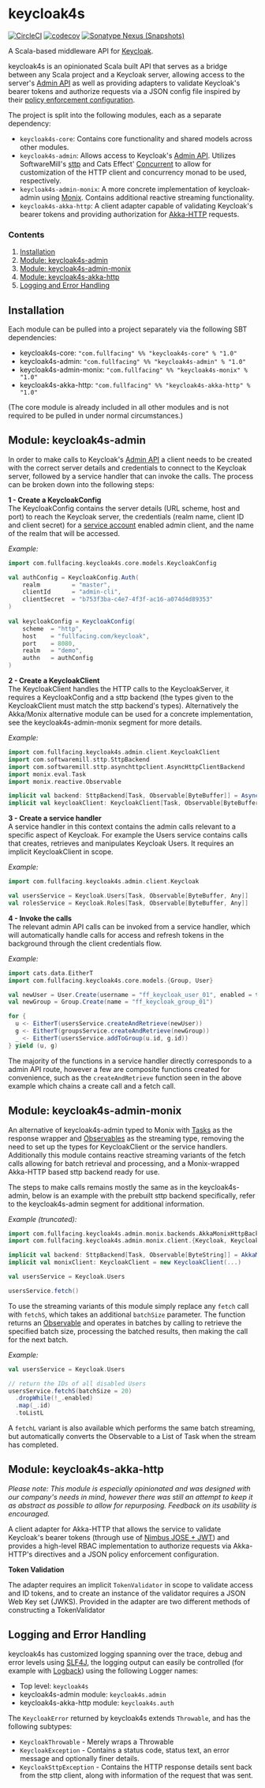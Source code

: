 # keycloak4s
[![CircleCI](https://circleci.com/gh/fullfacing/keycloak4s.svg?style=shield&circle-token=0788f14be0abb7f8ab8194fbd2cd179122b3ee85)](https://circleci.com/gh/fullfacing/keycloak4s)
[![codecov](https://codecov.io/gh/fullfacing/keycloak4s/branch/master/graph/badge.svg?token=WKbJaagGhz)](https://codecov.io/gh/fullfacing/keycloak4s)
[![Sonatype Nexus (Snapshots)](https://img.shields.io/nexus/s/https/oss.sonatype.org/com.fullfacing/keycloak4s-core_2.12.svg)](https://oss.sonatype.org/content/repositories/snapshots/com/fullfacing/keycloak4s-core_2.12/)

A Scala-based middleware API for [Keycloak](https://www.keycloak.org/).

keycloak4s is an opinionated Scala built API that serves as a bridge between any Scala project and a Keycloak server, allowing access to the server's [Admin API](https://www.keycloak.org/docs-api/6.0/rest-api/index.html) as well as providing adapters to validate Keycloak's bearer tokens and authorize requests via a JSON config file inspired by their [policy enforcement configuration](https://www.keycloak.org/docs/latest/authorization_services/index.html#_enforcer_filter).

The project is split into the following modules, each as a separate dependency:
* `keycloak4s-core`: Contains core functionality and shared models across other modules.
* `keycloak4s-admin`: Allows access to Keycloak's [Admin API][Admin-API]. Utilizes SoftwareMill's [sttp](https://github.com/softwaremill/sttp) and Cats Effect' [Concurrent](https://typelevel.org/cats-effect/typeclasses/concurrent.html) to allow for customization of the HTTP client and concurrency monad to be used, respectively.
* `keycloak4s-admin-monix`: A more concrete implementation of keycloak-admin using [Monix][Monix]. Contains additional reactive streaming functionality.
* `keycloak4s-akka-http`: A client adapter capable of validating Keycloak's bearer tokens and providing authorization for [Akka-HTTP][Akka-Http] requests.

### Contents
1. [Installation](#Installation)
2. [Module: keycloak4s-admin](#keycloak4s-admin)
3. [Module: keycloak4s-admin-monix](#keycloak4s-admin-monix)
4. [Module: keycloak4s-akka-http](#keycloak4s-akka-http)
5. [Logging and Error Handling](#LoggingAndErrorHandling)

## Installation

Each module can be pulled into a project separately via the following SBT dependencies:
* keycloak4s-core:        `"com.fullfacing" %% "keycloak4s-core" % "1.0"`
* keycloak4s-admin:       `"com.fullfacing" %% "keycloak4s-admin" % "1.0"`
* keycloak4s-admin-monix: `"com.fullfacing" %% "keycloak4s-monix" % "1.0"`
* keycloak4s-akka-http:   `"com.fullfacing" %% "keycloak4s-akka-http" % "1.0"`

(The core module is already included in all other modules and is not required to be pulled in under normal circumstances.)

## Module: keycloak4s-admin <a name="keycloak4s-admin"></a>
In order to make calls to Keycloak's [Admin API][Admin-API] a client needs to be created with the correct server details and credentials to connect to the Keycloak server, followed by a service handler that can invoke the calls. The process can be broken down into the following steps:

**1 - Create a KeycloakConfig**<br/>
The KeycloakConfig contains the server details (URL scheme, host and port) to reach the Keycloak server, the credentials (realm name, client ID and client secret) for a [service account](https://www.keycloak.org/docs/latest/server_admin/index.html#_service_accounts) enabled admin client, and the name of the realm that will be accessed.

*Example:*
```scala
import com.fullfacing.keycloak4s.core.models.KeycloakConfig

val authConfig = KeycloakConfig.Auth(
    realm         = "master",
    clientId      = "admin-cli",
    clientSecret  = "b753f3ba-c4e7-4f3f-ac16-a074d4d89353"
)
   
val keycloakConfig = KeycloakConfig(
    scheme  = "http",
    host    = "fullfacing.com/keycloak",
    port    = 8080,
    realm   = "demo",
    authn   = authConfig
)
```

**2 - Create a KeycloakClient**<br/>
The KeycloakClient handles the HTTP calls to the KeycloakServer, it requires a KeycloakConfig and a sttp backend (the types given to the KeycloakClient must match the sttp backend's types). Alternatively the Akka/Monix alternative module can be used for a concrete implementation, see the keycloak4s-admin-monix segment for more details.

*Example:*
```scala
import com.fullfacing.keycloak4s.admin.client.KeycloakClient
import com.softwaremill.sttp.SttpBackend
import com.softwaremill.sttp.asynchttpclient.AsyncHttpClientBackend
import monix.eval.Task
import monix.reactive.Observable

implicit val backend: SttpBackend[Task, Observable[ByteBuffer]] = AsyncHttpClientBackend()
implicit val keycloakClient: KeycloakClient[Task, Observable[ByteBuffer]] = new KeycloakClient[Task, Observable[ByteBuffer]](config)
```

**3 - Create a service handler**<br/>
A service handler in this context contains the admin calls relevant to a specific aspect of Keycloak. For example the Users service contains calls that creates, retrieves and manipulates Keycloak Users. It requires an implicit KeycloakClient in scope.

*Example:*
```scala
import com.fullfacing.keycloak4s.admin.client.Keycloak

val usersService = Keycloak.Users[Task, Observable[ByteBuffer, Any]]
val rolesService = Keycloak.Roles[Task, Observable[ByteBuffer, Any]]
```

**4 - Invoke the calls**<br/> 
The relevant admin API calls can be invoked from a service handler, which will automatically handle calls for access and refresh tokens in the background through the client credentials flow.

*Example:*
```scala
import cats.data.EitherT
import com.fullfacing.keycloak4s.core.models.{Group, User}

val newUser = User.Create(username = "ff_keycloak_user_01", enabled = true)
val newGroup = Group.Create(name = "ff_keycloak_group_01")

for {
  u <- EitherT(usersService.createAndRetrieve(newUser))
  g <- EitherT(groupsService.createAndRetrieve(newGroup))
  _ <- EitherT(usersService.addToGroup(u.id, g.id))
} yield (u, g)
```

The majority of the functions in a service handler directly corresponds to a admin API route, however a few are composite functions created for convenience, such as the `createAndRetrieve` function seen in the above example which chains a create call and a fetch call.

## Module: keycloak4s-admin-monix <a name="keycloak4s-admin-monix"></a>
An alternative of keycloak4s-admin typed to Monix with [Tasks][Task] as the response wrapper and [Observables][Observable] as the streaming type, removing the need to set up the types for KeycloakClient or the service handlers. Additionally this module contains reactive streaming variants of the fetch calls allowing for batch retrieval and processing, and a Monix-wrapped Akka-HTTP based sttp backend ready for use. 

The steps to make calls remains mostly the same as in the keycloak4s-admin, below is an example with the prebuilt sttp backend specifically, refer to the keycloak4s-admin segment for additional information.

*Example (truncated):*
```scala
import com.fullfacing.keycloak4s.admin.monix.backends.AkkaMonixHttpBackend
import com.fullfacing.keycloak4s.admin.monix.client.{Keycloak, KeycloakClient}

implicit val backend: SttpBackend[Task, Observable[ByteString]] = AkkaMonixHttpBackend()
implicit val monixClient: KeycloakClient = new KeycloakClient(...) 

val usersService = Keycloak.Users

usersService.fetch()
```

To use the streaming variants of this module simply replace any `fetch` call with `fetchS`, which takes an additional `batchSize` parameter. The function returns an [Observable][Observable] and operates in batches by calling to retrieve the specified batch size, processing the batched results, then making the call for the next batch.

*Example:*
```scala
val usersService = Keycloak.Users

// return the IDs of all disabled Users
usersService.fetchS(batchSize = 20)
  .dropWhile(!_.enabled)
  .map(_.id)
  .toListL
```

A `fetchL` variant is also available which performs the same batch streaming, but automatically converts the Observable to a List of Task when the stream has completed.

## Module: keycloak4s-akka-http <a name="keycloak4s-akka-http"></a>
*Please note: This module is especially opinionated and was designed with our company's needs in mind, however there was still an attempt to keep it as abstract as possible to allow for repurposing. Feedback on its usability is encouraged.*

A client adapter for Akka-HTTP that allows the service to validate Keycloak's bearer tokens (through use of [Nimbus JOSE + JWT](https://connect2id.com/products/nimbus-jose-jwt)) and provides a high-level RBAC implementation to authorize requests via Akka-HTTP's directives and a JSON policy enforcement configuration.

**Token Validation**<br/>


The adapter requires an implicit `TokenValidator` in scope to validate access and ID tokens, and to create an instance of the validator requires a JSON Web Key set (JWKS). Provided in the adapter are two different methods of constructing a TokenValidator

## Logging and Error Handling <a name="LoggingAndErrorHandling"></a>
keycloak4s has customized logging spanning over the trace, debug and error levels using [SLF4J](https://www.slf4j.org/), the logging output can easily be controlled (for example with [Logback](https://logback.qos.ch/)) using the following Logger names:
* Top level: `keycloak4s`
* keycloak4s-admin module: `keycloak4s.admin`
* keycloak4s-akka-http module: `keycloak4s.auth`

[Monix]: https://monix.io/
[Task]: https://monix.io/docs/3x/eval/task.html
[Observable]: https://monix.io/docs/3x/reactive/observable.html
[Akka-HTTP]: https://doc.akka.io/docs/akka-http/current/introduction.html
[Admin-API]: https://www.keycloak.org/docs-api/5.0/rest-api/index.html

The `KeycloakError` returned by keycloak4s extends `Throwable`, and has the following subtypes:
* `KeycloakThrowable` - Merely wraps a Throwable
* `KeycloakException` - Contains a status code, status text, an error message and optionally finer details.
* `KeycloakSttpException` - Contains the HTTP response details sent back from the sttp client, along with information of the request that was sent.
